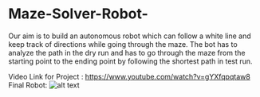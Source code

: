 # Maze-Solver-Robot-
Our aim is to build an autonomous robot which can follow a white line and keep track of directions while going through the maze. The bot has to analyze the path in the dry run and has to go through the maze from the starting point to the ending point by following the shortest path in test run.

Video Link for Project : https://www.youtube.com/watch?v=gYXfqpqtaw8  \
Final Robot:
![alt text][bot]

[bot]: https://drive.google.com/open?id=1k4NYpnI4ly-ItnzMl2-zzniPWe4zVo5u "bot Title Text 2"
